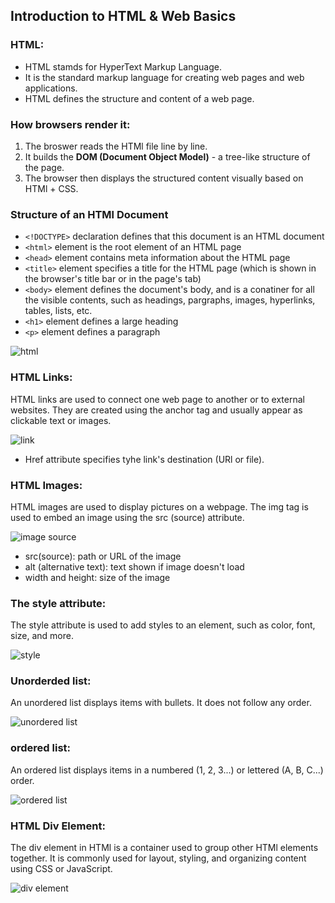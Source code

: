 ## **Introduction to HTML & Web Basics**

### HTML:
* HTML stamds for HyperText Markup Language.
* It is the standard markup language for creating web pages and web applications.
* HTML defines the structure and content of a web page.

### **How browsers render it:**

1. The broswer reads the HTMl file line by line.
2. It builds the **DOM (Document Object Model)** - a tree-like structure of the page.
3. The browser then displays the structured content visually based on HTMl + CSS.

### Structure of an HTMl Document
* `<!DOCTYPE>` declaration defines that this document is an HTML document
* `<html>` element is the root element of an HTML page
* `<head>` element contains meta information about the HTML page
* `<title>` element specifies a title for the HTML page (which is shown in the browser's title bar or in the page's tab)
* `<body>` element defines the document's body, and is a conatiner for all the visible contents, such as headings, pargraphs, images, hyperlinks, tables, lists, etc.
* `<h1>` element defines a large heading
* `<p>` element defines a paragraph

![html](https://github.com/user-attachments/assets/76abad65-126d-49f2-bd2f-2530dc44795d)

### HTML Links:
HTML links are used to connect one web page to another or to external websites. They are created using the anchor tag and usually appear as clickable text or images.


![link](https://github.com/user-attachments/assets/accdc4ce-8e2d-4c53-b375-fea89188da61)

- Href attribute specifies tyhe link's destination (URl or file).

### HTML Images:
HTML images are used to display pictures on a webpage. The img tag is used to embed an image using the src (source) attribute.

![image source](https://github.com/user-attachments/assets/e8b19fc7-3a80-4df2-902a-ed4972a85ed3)

- src(source): path or URL of the image
- alt (alternative text): text shown if image doesn't load
- width and height: size of the image

### The style attribute:
The style attribute is used to add styles to an element, such as color, font, size, and more.


![style](https://github.com/user-attachments/assets/5a8000dd-7632-4d6f-8d8b-5860392f8575)

### Unorderded list:
An unordered list displays items with bullets. It does not follow any order.

![unordered list](https://github.com/user-attachments/assets/2a04bedc-93cc-49db-b27c-93a65d9db366)

### ordered list:
An ordered list displays items in a numbered (1, 2, 3...) or lettered (A, B, C...) order.

![ordered list](https://github.com/user-attachments/assets/f08777c6-a1cd-4b0b-af63-4099e7f7e53e)

### HTML Div Element:
The div element in HTMl is a container used to group other HTMl elements together. It is commonly used for layout, styling, and organizing content using CSS or JavaScript.

![div element](https://github.com/user-attachments/assets/fc429339-add1-4f48-bfa9-c4462d28f395)
